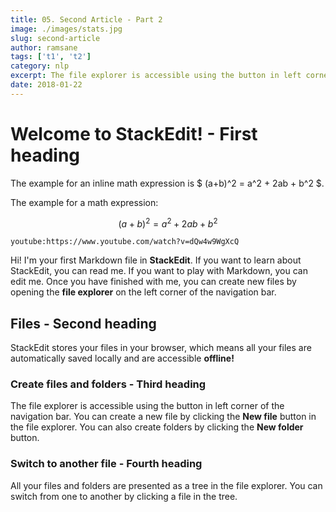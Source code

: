 ```yaml
---
title: 05. Second Article - Part 2
image: ./images/stats.jpg
slug: second-article
author: ramsane
tags: ['t1', 't2']
category: nlp
excerpt: The file explorer is accessible using the button in left corner of the navigation bar. You can create a new file by clicking the **New file** button in the file explorer. You can also create folders by clicking the **New folder** button.
date: 2018-01-22
---
```


# Welcome to StackEdit! - First heading

The example for an inline math expression is $ (a+b)^2 = a^2 + 2ab + b^2 $.

The example for a math expression:

$$
(a+b)^2 = a^2 + 2ab + b^2
$$

`youtube:https://www.youtube.com/watch?v=dQw4w9WgXcQ`

Hi! I'm your first Markdown file in **StackEdit**. If you want to learn about StackEdit, you can read me. If you want to play with Markdown, you can edit me. Once you have finished with me, you can create new files by opening the **file explorer** on the left corner of the navigation bar.

## Files - Second heading

StackEdit stores your files in your browser, which means all your files are automatically saved locally and are accessible **offline!**

### Create files and folders - Third heading

The file explorer is accessible using the button in left corner of the navigation bar. You can create a new file by clicking the **New file** button in the file explorer. You can also create folders by clicking the **New folder** button.

### Switch to another file - Fourth heading

All your files and folders are presented as a tree in the file explorer. You can switch from one to another by clicking a file in the tree.
